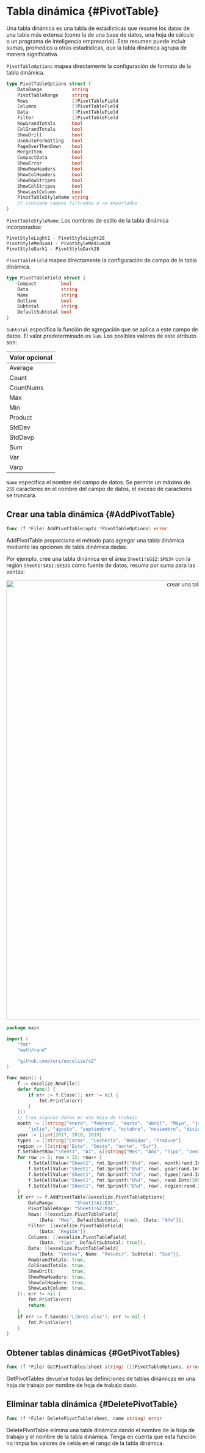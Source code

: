 # Tabla dinámica {#PivotTable}

Una tabla dinámica es una tabla de estadísticas que resume los datos de una tabla más extensa (como la de una base de datos, una hoja de cálculo o un programa de inteligencia empresarial). Este resumen puede incluir sumas, promedios u otras estadísticas, que la tabla dinámica agrupa de manera significativa.

`PivotTableOptions` mapea directamente la configuración de formato de la tabla dinámica.

```go
type PivotTableOptions struct {
    DataRange           string
    PivotTableRange     string
    Rows                []PivotTableField
    Columns             []PivotTableField
    Data                []PivotTableField
    Filter              []PivotTableField
    RowGrandTotals      bool
    ColGrandTotals      bool
    ShowDrill           bool
    UseAutoFormatting   bool
    PageOverThenDown    bool
    MergeItem           bool
    CompactData         bool
    ShowError           bool
    ShowRowHeaders      bool
    ShowColHeaders      bool
    ShowRowStripes      bool
    ShowColStripes      bool
    ShowLastColumn      bool
    PivotTableStyleName string
    // contiene campos filtrados o no exportados
}
```

`PivotTableStyleName`: Los nombres de estilo de la tabla dinámica incorporados:

```text
PivotStyleLight1 - PivotStyleLight28
PivotStyleMedium1 - PivotStyleMedium28
PivotStyleDark1 - PivotStyleDark28
```

`PivotTableField` mapea directamente la configuración de campo de la tabla dinámica.

```go
type PivotTableField struct {
    Compact         bool
    Data            string
    Name            string
    Outline         bool
    Subtotal        string
    DefaultSubtotal bool
}
```

`Subtotal` especifica la función de agregación que se aplica a este campo de datos. El valor predeterminado es `Sum`. Los posibles valores de este atributo son:

|Valor opcional|
|---|
|Average|
|Count|
|CountNums|
|Max|
|Min|
|Product|
|StdDev|
|StdDevp|
|Sum|
|Var|
|Varp|

`Name` especifica el nombre del campo de datos. Se permite un máximo de `255` caracteres en el nombre del campo de datos, el exceso de caracteres se truncará.

## Crear una tabla dinámica {#AddPivotTable}

```go
func (f *File) AddPivotTable(opts *PivotTableOptions) error
```

AddPivotTable proporciona el método para agregar una tabla dinámica mediante las opciones de tabla dinámica dadas.

Por ejemplo, cree una tabla dinámica en el área `Sheet1!$G$2:$M$34` con la región `Sheet1!$A$1:$E$31` como fuente de datos, resuma por suma para las ventas:

<p align="center"><img width="1150" src="./images/pivot_table_01.png" alt="crear una tabla dinámica con excelize usando Go"></p>

```go
package main

import (
    "fmt"
    "math/rand"

    "github.com/xuri/excelize/v2"
)

func main() {
    f := excelize.NewFile()
    defer func() {
        if err := f.Close(); err != nil {
            fmt.Println(err)
        }
    }()
    // Crea algunos datos en una hoja de trabajo
    month := []string{"enero", "febrero", "marzo", "abril", "Mayo", "junio",
        "julio", "agosto", "septiembre", "octubre", "noviembre", "diciembre"}
    year := []int{2017, 2018, 2019}
    types := []string{"Carne", "Lechería", "Bebidas", "Produce"}
    region := []string{"Este", "Oeste", "norte", "Sur"}
    f.SetSheetRow("Sheet1", "A1", &[]string{"Mes", "Año", "Tipo", "Ventas", "Región"})
    for row := 2; row < 32; row++ {
        f.SetCellValue("Sheet1", fmt.Sprintf("A%d", row), month[rand.Intn(12)])
        f.SetCellValue("Sheet1", fmt.Sprintf("B%d", row), year[rand.Intn(3)])
        f.SetCellValue("Sheet1", fmt.Sprintf("C%d", row), types[rand.Intn(4)])
        f.SetCellValue("Sheet1", fmt.Sprintf("D%d", row), rand.Intn(5000))
        f.SetCellValue("Sheet1", fmt.Sprintf("E%d", row), region[rand.Intn(4)])
    }
    if err := f.AddPivotTable(&excelize.PivotTableOptions{
        DataRange:       "Sheet1!A1:E31",
        PivotTableRange: "Sheet1!G2:M34",
        Rows: []excelize.PivotTableField{
            {Data: "Mes", DefaultSubtotal: true}, {Data: "Año"}},
        Filter: []excelize.PivotTableField{
            {Data: "Región"}},
        Columns: []excelize.PivotTableField{
            {Data: "Tipo", DefaultSubtotal: true}},
        Data: []excelize.PivotTableField{
            {Data: "Ventas", Name: "Resumir", Subtotal: "Sum"}},
        RowGrandTotals: true,
        ColGrandTotals: true,
        ShowDrill:      true,
        ShowRowHeaders: true,
        ShowColHeaders: true,
        ShowLastColumn: true,
    }); err != nil {
        fmt.Println(err)
        return
    }
    if err := f.SaveAs("Libro1.xlsx"); err != nil {
        fmt.Println(err)
    }
}
```

## Obtener tablas dinámicas {#GetPivotTables}

```go
func (f *File) GetPivotTables(sheet string) ([]PivotTableOptions, error)
```

GetPivotTables devuelve todas las definiciones de tablas dinámicas en una hoja de trabajo por nombre de hoja de trabajo dado.

## Eliminar tabla dinámica {#DeletePivotTable}

```go
func (f *File) DeletePivotTable(sheet, name string) error
```

DeletePivotTable elimina una tabla dinámica dando el nombre de la hoja de trabajo y el nombre de la tabla dinámica. Tenga en cuenta que esta función no limpia los valores de celda en el rango de la tabla dinámica.
